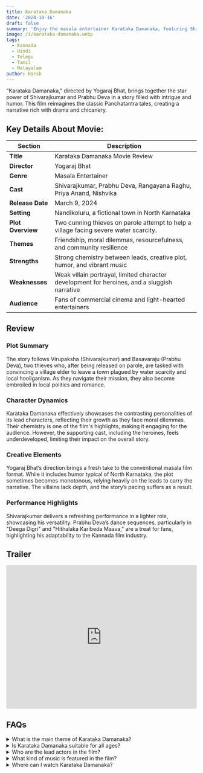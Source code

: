 ```yaml
---
title: Karataka Damanaka
date: '2024-10-16'
draft: false
summary: 'Enjoy the masala entertainer Karataka Damanaka, featuring Shivarajkumar and Prabhu Deva'
image: /i/karataka-damanaka.webp
tags:
  - Kannada
  - Hindi
  - Telegu
  - Tamil
  - Malayalam
author: Harsh
---
```


"Karataka Damanaka," directed by Yogaraj Bhat, brings together the star power of Shivarajkumar and Prabhu Deva in a story filled with intrigue and humor. This film reimagines the classic Panchatantra tales, creating a narrative rich with drama and chicanery.

## Key Details About Movie:

| **Section**       | **Description**                                                                              |
| ----------------- | -------------------------------------------------------------------------------------------- |
| **Title**         | Karataka Damanaka Movie Review                                                               |
| **Director**      | Yogaraj Bhat                                                                                 |
| **Genre**         | Masala Entertainer                                                                           |
| **Cast**          | Shivarajkumar, Prabhu Deva, Rangayana Raghu, Priya Anand, Nishvika                           |
| **Release Date**  | March 9, 2024                                                                                |
| **Setting**       | Nandikoluru, a fictional town in North Karnataka                                             |
| **Plot Overview** | Two cunning thieves on parole attempt to help a village facing severe water scarcity.        |
| **Themes**        | Friendship, moral dilemmas, resourcefulness, and community resilience                        |
| **Strengths**     | Strong chemistry between leads, creative plot, humor, and vibrant music                      |
| **Weaknesses**    | Weak villain portrayal, limited character development for heroines, and a sluggish narrative |
| **Audience**      | Fans of commercial cinema and light-hearted entertainers                                     |

## Review

### Plot Summary

The story follows Virupaksha (Shivarajkumar) and Basavaraju (Prabhu Deva), two thieves who, after being released on parole, are tasked with convincing a village elder to leave a town plagued by water scarcity and local hooliganism. As they navigate their mission, they also become embroiled in local politics and romance.

### Character Dynamics

Karataka Damanaka effectively showcases the contrasting personalities of its lead characters, reflecting their growth as they face moral dilemmas. Their chemistry is one of the film's highlights, making it engaging for the audience. However, the supporting cast, including the heroines, feels underdeveloped, limiting their impact on the overall story.

### Creative Elements

Yogaraj Bhat’s direction brings a fresh take to the conventional masala film format. While it includes humor typical of North Karnataka, the plot sometimes becomes monotonous, relying heavily on the leads to carry the narrative. The villains lack depth, and the story’s pacing suffers as a result.

### Performance Highlights

Shivarajkumar delivers a refreshing performance in a lighter role, showcasing his versatility. Prabhu Deva’s dance sequences, particularly in "Deega Digri" and "Hithalaka Karibeda Maava," are a treat for fans, highlighting his adaptability to the Kannada film industry.

## Trailer

<iframe width="100%" height="380" src="https://www.youtube.com/embed/11gLtAGg0Dc?si=RVumn-ktJcYMugPH" title={title} frameborder="0" allow="accelerometer; autoplay; clipboard-write; encrypted-media; gyroscope; picture-in-picture; web-share" referrerpolicy="strict-origin-when-cross-origin" allowfullscreen></iframe>

## FAQs

<details>
  <summary>What is the main theme of Karataka Damanaka?</summary>
  <p>The film explores friendship, moral dilemmas, and community resilience amid adversity.</p>
</details>

<details>
  <summary>Is Karataka Damanaka suitable for all ages?</summary>
  <p>Yes, it is a family-friendly film that appeals to a wide audience.</p>
</details>

<details>
  <summary>Who are the lead actors in the film?</summary>
  <p>The film stars Shivarajkumar and Prabhu Deva in lead roles.</p>
</details>

<details>
  <summary>What kind of music is featured in the film?</summary>
  <p>The film features upbeat and catchy songs composed by V Harikrishna, which complement the narrative.</p>
</details>

<details>
  <summary>Where can I watch Karataka Damanaka?</summary>
  <p>The film is currently available in cinemas; check local listings for showtimes.</p>
</details>

